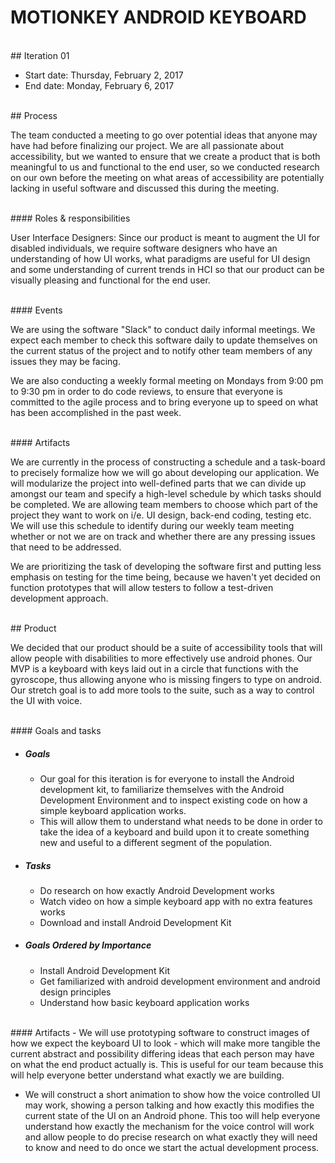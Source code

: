 # MOTIONKEY ANDROID KEYBOARD

<br />
## Iteration 01

 * Start date: Thursday, February 2, 2017
 * End date: Monday, February 6, 2017

<br />
## Process

The team conducted a meeting to go over potential ideas that anyone may have had before finalizing our project. We are all passionate about accessibility, but we wanted to ensure that we create a product that is both meaningful to us and functional to the end user, so we conducted research on our own before the meeting on what areas of accessibility are potentially lacking in useful software and discussed this during the meeting.

<br />
#### Roles & responsibilities

User Interface Designers: Since our product is meant to augment the UI for disabled individuals, we require software designers who have an understanding of how UI works, what paradigms are useful for UI design and some understanding of current trends in HCI so that our product can be visually pleasing and functional for the end user.

<br />
#### Events

We are using the software "Slack" to conduct daily informal meetings. We expect each member to check this software daily to update themselves on the current status of the project and to notify other team members of any issues they may be facing.

We are also conducting a weekly formal meeting on Mondays from 9:00 pm to 9:30 pm in order to do code reviews, to ensure that everyone is committed to the agile process and to bring everyone up to speed on what has been accomplished in the past week.

<br />
#### Artifacts

We are currently in the process of constructing a schedule and a task-board to precisely formalize how we will go about developing our application. We will modularize the project into well-defined parts that we can divide up amongst our team and specify a high-level schedule by which tasks should be completed. We are allowing team members to choose which part of the project they want to work on i/e. UI design, back-end coding, testing etc. We will use this schedule to identify during our weekly team meeting whether or not we are on track and whether there are any pressing issues that need to be addressed.

We are prioritizing the task of developing the software first and putting less emphasis on testing for the time being, because we haven't yet decided on function prototypes that will allow testers to follow a test-driven development approach.

<br />
## Product

We decided that our product should be a suite of accessibility tools that will allow people with disabilities to more effectively use android phones. Our MVP is a keyboard with keys laid out in a circle that functions with the gyroscope, thus allowing anyone who is missing fingers to type on android. Our stretch goal is to add more tools to the suite, such as a way to control the UI with voice.

<br />
#### Goals and tasks

- ##### Goals
	- Our goal for this iteration is for everyone to install the Android development kit, to familiarize themselves with the Android Development Environment and to inspect existing code on how a simple keyboard application works.
	- This will allow them to understand what needs to be done in order to take the idea of a keyboard and build upon it to create something new and useful to a different segment of the population.

- ##### Tasks
	- Do research on how exactly Android Development works
	- Watch video on how a simple keyboard app with no extra features works
	- Download and install Android Development Kit

- ##### Goals Ordered by Importance
	- Install Android Development Kit
	- Get familiarized with android development environment and android design principles
	- Understand how basic keyboard application works

<br />
#### Artifacts
 - We will use prototyping software to construct images of how we expect the keyboard UI to look - which will
   make more tangible the current abstract and possibility differing ideas that each person may have on what the end
   product actually is.
        This is useful for our team because this will help everyone better understand what exactly we are building.
        
 - We will construct a short animation to show how the voice controlled UI may work, showing a person talking
   and how exactly this modifies the current state of the UI on an Android phone.
        This too will help everyone understand how exactly the mechanism for the voice control will work and allow
        people to do precise research on what exactly they will need to know and need to do once we start the actual
        development process.
